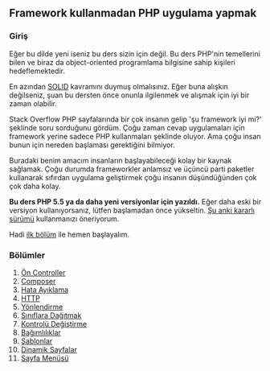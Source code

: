 ## Framework kullanmadan PHP uygulama yapmak

### Giriş

Eğer bu dilde yeni iseniz bu ders sizin için değil. Bu ders PHP'nin temellerini bilen ve biraz da object-oriented programlama bilgisine sahip kişileri hedeflemektedir.

En azından [SOLID](http://en.wikipedia.org/wiki/SOLID_%28object-oriented_design%29) kavramını duymuş olmalısınız. Eğer buna alışkın değilseniz, şuan bu dersten önce onunla ilgilenmek ve alışmak için iyi bir zaman olabilir.

Stack Overflow PHP sayfalarında bir çok insanın gelip 'şu framework iyi mi?' şeklinde soru sorduğunu gördüm. Çoğu zaman cevap uygulamaları için framework yerine sadece PHP kullanmaları şeklinde oluyor. Ama çoğu insan bunun için nereden başlaması gerektiğini bilmiyor.

Buradaki benim amacım insanların başlayabileceği kolay bir kaynak sağlamak. Çoğu durumda frameworkler anlamsız ve üçüncü parti paketler kullanarak sıfırdan uygulama geliştirmek çoğu insanın düşündüğünden çok çok daha kolay. 

**Bu ders PHP 5.5 ya da daha yeni versiyonlar için yazıldı.** Eğer daha eski bir versiyon kullanıyorsanız, lütfen başlamadan önce yükseltin. [Şu anki kararlı sürümü](http://php.net/downloads.php) kullanmanızı öneriyorum.

Hadi [ilk bölüm](01-front-controller.md) ile hemen başlayalım.

### Bölümler

1. [Ön Controller](01-front-controller.md)
2. [Composer](02-composer.md)
3. [Hata Ayıklama](03-error-handler.md)
4. [HTTP](04-http.md)
5. [Yönlendirme](05-router.md)
6. [Sınıflara Dağıtmak](06-dispatching-to-a-class.md)
7. [Kontrolü Değiştirme](07-inversion-of-control.md)
8. [Bağımlılıklar](08-dependency-injector.md)
9. [Şablonlar](09-templating.md)
10. [Dinamik Sayfalar](10-dynamic-pages.md)
11. [Sayfa Menüsü](11-page-menu.md)
